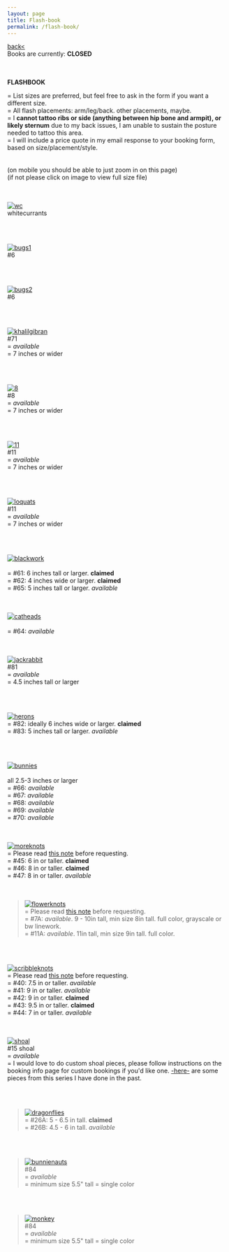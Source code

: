 ```yaml
---
layout: page
title: Flash-book
permalink: /flash-book/
---
```

<a href="/">back< </a>
<br>
Books are currently: **CLOSED**  
<!-- *-  Thank you everyone who submitted a booking request for Feb/Mar 2023! I will be replying to these over the next week or two. edit 3/18/23 - Hi, had personal life difficulties/events last month, and so I was not able to finish replying to booking replies. I am slowly working on it now that things are good again, thank you so much for your patience. -*  -->
<!-- *- see <a href="/booking-info">booking info page</a> for booking form link -*   -->
<br><br>
**FLASHBOOK**  
  
= List sizes are preferred, but feel free to ask in the form if you want a different size.  
= All flash placements: arm/leg/back. other placements, maybe.  
= I **cannot tattoo ribs or side (anything between hip bone and armpit), or likely sternum** due to my back issues, I am unable to sustain the posture needed to tattoo this area.  
= I will include a price quote in my email response to your booking form, based on size/placement/style.  
<br>
<br>
(on mobile you should be able to just zoom in on this page)  
(if not please click on image to view full size file)  
<br><br>


[![wc](/images/flash/May2023/whitecurrants.jpg)](https://frogsfrogs.github.io/images/flash/May2023/whitecurrants.jpg)  
whitecurrants  

<br>
<br>


[![bugs1](/images/flash/May2023/bugs1.jpg)](https://frogsfrogs.github.io/images/flash/May2023/bugs1.jpg)  
#6  

<br>
<br>

[![bugs2](/images/flash/May2023/bugs2.jpg)](https://frogsfrogs.github.io/images/flash/May2023/bugs2.jpg)  
#6  

<br>
<br>



[![khalilgibran](/images/flash/Jan2023/4a.jpg)](https://frogsfrogs.github.io/images/flash/Jan2023/4a.jpg)  
#71  
= *available*  
= 7 inches or wider  

<br>
<br>

[![8](/images/flash/May2023/8.jpg)](https://frogsfrogs.github.io/images/flash/May2023/8.jpg)  
#8  
= *available*  
= 7 inches or wider  

<br>
<br>

[![11](/images/flash/May2023/11.jpg)](https://frogsfrogs.github.io/images/flash/May2023/11.jpg)  
#11  
= *available*  
= 7 inches or wider  

<br>
<br>

[![loquats](/images/flash/May2023/loquats.jpg)](https://frogsfrogs.github.io/images/flash/May2023/loquats.jpg)  
#11  
= *available*  
= 7 inches or wider  

<br>
<br>


[![blackwork](/images/flash/Jan2023/6a.jpg)](https://frogsfrogs.github.io/images/flash/Jan2023/6.jpg)  
<br>
= #61: 6 inches tall or larger. **claimed**  
= #62: 4 inches wide or larger. **claimed**  
= #65: 5 inches tall or larger. *available*  
<br>
<br>

[![catheads](/images/flash/Jan2023/64.jpg)](https://frogsfrogs.github.io/images/flash/Jan2023/64.jpg)  
<br>
= #64: *available*  
<br>
<br>


[![jackrabbit](/images/flash/Jan2023/81.jpg)](https://frogsfrogs.github.io/images/flash/Jan2023/81.jpg)  
#81  
= *available*  
= 4.5 inches tall or larger  

<br>
<br>

[![herons](/images/flash/Jan2023/82.jpg)](https://frogsfrogs.github.io/images/flash/Jan2023/82.jpg)  
= #82: ideally 6 inches wide or larger. **claimed**  
= #83: 5 inches tall or larger. *available*  

<br>
<br>

[![bunnies](/images/flash/Jan2023/5a.jpg)](https://frogsfrogs.github.io/images/flash/Jan2023/5a.jpg)  
<br>
all 2.5-3 inches or larger  
= #66: *available*  
= #67: *available*  
= #68: *available*  
= #69: *available*  
= #70: *available*  
<br>
<br>


[![moreknots](/images/flash/Oct2022/45a.jpg)](https://frogsfrogs.github.io/images/flash/Oct2022/45a.jpg)    
= Please read <a href="/red-seal">this note</a> before requesting.  
= #45: 6 in or taller. **claimed**  
= #46: 8 in or taller. **claimed**  
= #47: 8 in or taller. *available*  
<br>
<br>

> [![flowerknots](/images/flash/Oct2022/13a.jpg)](https://frogsfrogs.github.io/images/flash/Oct2022/13a.jpg)  
= Please read <a href="/red-seal">this note</a> before requesting.  
= #7A: *available*. 9 - 10in tall, min size 8in tall. full color, grayscale or bw linework.  
= #11A: *available*. 11in tall, min size 9in tall. full color.  

<br>
<br>

[![scribbleknots](/images/flash/Oct2022/40a.jpg)](https://frogsfrogs.github.io/images/flash/Oct2022/40a.jpg)    
= Please read <a href="/red-seal">this note</a> before requesting.  
= #40: 7.5 in or taller. *available*  
= #41: 9 in or taller. *available*  
= #42: 9 in or taller. **claimed**  
= #43: 9.5 in or taller. **claimed**  
= #44: 7 in or taller. *available*  
<br>
<br>


[![shoal](/images/flash/Oct2022/15a.jpg)](https://frogsfrogs.github.io/images/flash/Oct2022/15a.jpg)  
#15 shoal  
= *available*  
= I would love to do custom shoal pieces, please follow instructions on the booking info page for custom bookings if you'd like one. <a href="/shoals">-here-</a> are some pieces from this series I have done in the past.  

<br>
<br>


> [![dragonflies](/images/flash/Oct2022/26.jpg)](https://frogsfrogs.github.io/images/flash/Oct2022/26.jpg)  
= #26A: 5 - 6.5 in tall. **claimed**  
= #26B: 4.5 - 6 in tall. *available*  

<br>
<br>


<!-- > [![hand](/images/flash/Oct2022/4.jpg)](https://frogsfrogs.github.io/images/flash/Oct2022/4.jpg)  
#4  
= *available*  
= 2.5 - 3 in. tall  
= single color  

<br>
<br> -->

> [![bunnienauts](/images/flash/April2023/bunnienauts.jpg)](https://frogsfrogs.github.io/images/flash/April2023/bunnienauts.jpg)  
#84  
= *available*  
= minimum size 5.5" tall 
= single color  

<br>
<br>

> [![monkey](/images/flash/April2023/monkey-2.jpg)](https://frogsfrogs.github.io/images/flash/April2023/monkey-2.jpg)  
#84  
= *available*  
= minimum size 5.5" tall 
= single color  

<!-- 
---
<p style="text-align: center;">CLAIMED DESIGNS:</p>

---  
 -->












